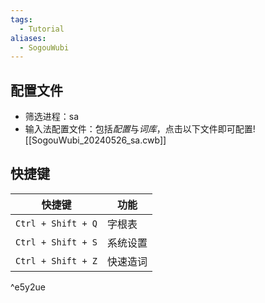 ```yaml
---
tags:
  - Tutorial
aliases:
  - SogouWubi
---
```

## 配置文件
- 筛选进程：sa 
- 输入法配置文件：包括*配置*与*词库*，点击以下文件即可配置![[SogouWubi_20240526_sa.cwb]]
## 快捷键

| 快捷键                | 功能   |
| ------------------ | ---- |
| `Ctrl + Shift + Q` | 字根表  |
| `Ctrl + Shift + S` | 系统设置 |
| `Ctrl + Shift + Z` | 快速造词 |

^e5y2ue